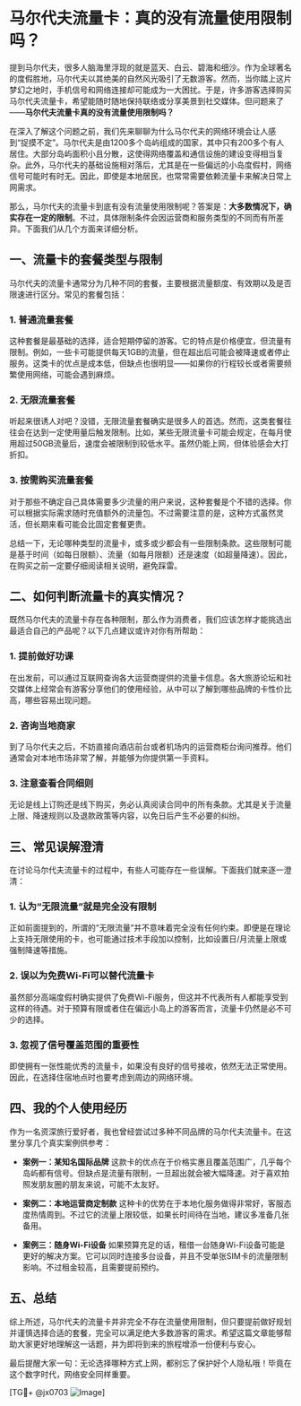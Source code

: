 # 马尔代夫流量卡：真的没有流量使用限制吗？

提到马尔代夫，很多人脑海里浮现的就是蓝天、白云、碧海和细沙。作为全球著名的度假胜地，马尔代夫以其绝美的自然风光吸引了无数游客。然而，当你踏上这片梦幻之地时，手机信号和网络连接却可能成为一大困扰。于是，许多游客选择购买马尔代夫流量卡，希望能随时随地保持联络或分享美景到社交媒体。但问题来了——**马尔代夫流量卡真的没有流量使用限制吗？**

在深入了解这个问题之前，我们先来聊聊为什么马尔代夫的网络环境会让人感到“捉摸不定”。马尔代夫是由1200多个岛屿组成的国家，其中只有200多个有人居住。大部分岛屿面积小且分散，这使得网络覆盖和通信设施的建设变得相当复杂。此外，马尔代夫的基础设施相对落后，尤其是在一些偏远的小岛度假村，网络信号可能时有时无。因此，即使是本地居民，也常常需要依赖流量卡来解决日常上网需求。

那么，马尔代夫的流量卡到底有没有流量使用限制呢？答案是：**大多数情况下，确实存在一定的限制**。不过，具体限制条件会因运营商和服务类型的不同而有所差异。下面我们从几个方面来详细分析。

## 一、流量卡的套餐类型与限制

马尔代夫的流量卡通常分为几种不同的套餐，主要根据流量额度、有效期以及是否限速进行区分。常见的套餐包括：

### 1. **普通流量套餐**
这种套餐是最基础的选择，适合短期停留的游客。它的特点是价格便宜，但流量有限制。例如，一些卡可能提供每天1GB的流量，但在超出后可能会被降速或者停止服务。这类卡的优点是成本低，但缺点也很明显——如果你的行程较长或者需要频繁使用网络，可能会遇到麻烦。

### 2. **无限流量套餐**
听起来很诱人对吧？没错，无限流量套餐确实是很多人的首选。然而，这类套餐往往会在达到一定使用量后触发限制。比如，某些无限流量卡可能会规定，在每月使用超过50GB流量后，速度会被限制到较低水平。虽然仍能上网，但体验感会大打折扣。

### 3. **按需购买流量套餐**
对于那些不确定自己具体需要多少流量的用户来说，这种套餐是个不错的选择。你可以根据实际需求随时充值额外的流量包。不过需要注意的是，这种方式虽然灵活，但长期来看可能会比固定套餐更贵。

总结一下，无论哪种类型的流量卡，或多或少都会有一些限制条款。这些限制可能是基于时间（如每日限额）、流量（如每月限额）还是速度（如超量降速）。因此，在购买之前一定要仔细阅读相关说明，避免踩雷。

## 二、如何判断流量卡的真实情况？

既然马尔代夫的流量卡存在各种限制，那么作为消费者，我们应该怎样才能挑选出最适合自己的产品呢？以下几点建议或许对你有所帮助：

### 1. **提前做好功课**
在出发前，可以通过互联网查询各大运营商提供的流量卡信息。各大旅游论坛和社交媒体上经常会有游客分享他们的使用经验，从中可以了解到哪些品牌的卡性价比高，哪些容易出现问题。

### 2. **咨询当地商家**
到了马尔代夫之后，不妨直接向酒店前台或者机场内的运营商柜台询问推荐。他们通常会对本地市场非常了解，并能够为你提供第一手资料。

### 3. **注意查看合同细则**
无论是线上订购还是线下购买，务必认真阅读合同中的所有条款。尤其是关于流量上限、降速规则以及退款政策等内容，以免日后产生不必要的纠纷。

## 三、常见误解澄清

在讨论马尔代夫流量卡的过程中，有些人可能存在一些误解。下面我们就来逐一澄清：

### 1. **认为“无限流量”就是完全没有限制**
正如前面提到的，所谓的“无限流量”并不意味着完全没有任何约束。即便是在理论上支持无限使用的卡，也可能通过技术手段加以控制，比如设置日/月流量上限或强制降速等措施。

### 2. **误以为免费Wi-Fi可以替代流量卡**
虽然部分高端度假村确实提供了免费Wi-Fi服务，但这并不代表所有人都能享受到这样的待遇。对于预算有限或者住在偏远小岛上的游客而言，流量卡仍然是必不可少的选择。

### 3. **忽视了信号覆盖范围的重要性**
即使拥有一张性能优秀的流量卡，如果没有良好的信号接收，依然无法正常使用。因此，在选择住宿地点时也要考虑到周边的网络环境。

## 四、我的个人使用经历

作为一名资深旅行爱好者，我也曾经尝试过多种不同品牌的马尔代夫流量卡。在这里分享几个真实案例供参考：

- **案例一：某知名国际品牌**
  这款卡的优点在于价格实惠且覆盖范围广，几乎每个岛屿都有信号。但缺点是流量有限制，一旦超出就会被大幅降速。对于喜欢拍照发朋友圈的朋友来说，可能不太友好。

- **案例二：本地运营商定制款**
  这种卡的优势在于本地化服务做得非常好，客服态度热情周到。不过它的流量上限较低，如果长时间待在当地，建议多准备几张备用。

- **案例三：随身Wi-Fi设备**
  如果预算充足的话，租借一台随身Wi-Fi设备可能是更好的解决方案。它可以同时连接多台设备，并且不受单张SIM卡的流量限制影响。不过租金较高，且需要提前预约。

## 五、总结

综上所述，马尔代夫的流量卡并非完全不存在流量使用限制，但只要提前做好规划并谨慎选择合适的套餐，完全可以满足绝大多数游客的需求。希望这篇文章能够帮助大家更好地理解这一话题，并为即将到来的旅程增添一份便利与安心。

最后提醒大家一句：无论选择哪种方式上网，都别忘了保护好个人隐私哦！毕竟在这个数字时代，网络安全同样重要。

[TG💪+ @jx0703 ![Image](https://github.com/user-attachments/assets/dbca1d08-cadb-493c-b0ec-ad6f7a83f270)]